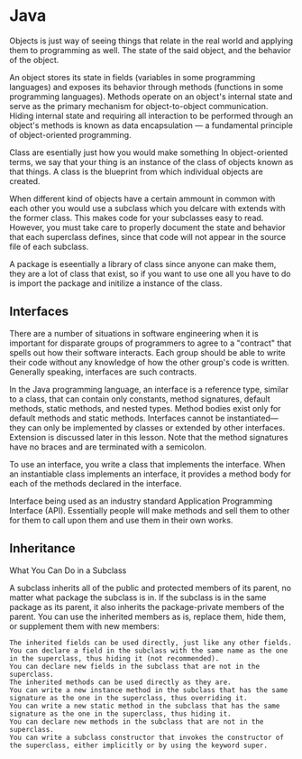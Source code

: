 # Java  

Objects is just way of seeing things that relate in the real world and applying them to programming as well. The state of the said object, and the behavior of the object.  

An object stores its state in fields (variables in some programming languages) and exposes its behavior through methods (functions in some programming languages). Methods operate on an object's internal state and serve as the primary mechanism for object-to-object communication. Hiding internal state and requiring all interaction to be performed through an object's methods is known as data encapsulation — a fundamental principle of object-oriented programming.  


Class are esentially just how you would make something
In object-oriented terms, we say that your thing is an instance of the class of objects known as that things. A class is the blueprint from which individual objects are created.  

When different kind of objects have a certain ammount in common with each other you would use a subclass which you delcare with extends with the former class. This makes code for your subclasses easy to read. However, you must take care to properly document the state and behavior that each superclass defines, since that code will not appear in the source file of each subclass.  

A package is eseentially a library of class since anyone can make them, they are a lot of class that exist, so if you want to use one all you have to do is import the package and initilize a instance of the class.  

## Interfaces  
There are a number of situations in software engineering when it is important for disparate groups of programmers to agree to a "contract" that spells out how their software interacts. Each group should be able to write their code without any knowledge of how the other group's code is written. Generally speaking, interfaces are such contracts.  

In the Java programming language, an interface is a reference type, similar to a class, that can contain only constants, method signatures, default methods, static methods, and nested types. Method bodies exist only for default methods and static methods. Interfaces cannot be instantiated—they can only be implemented by classes or extended by other interfaces. Extension is discussed later in this lesson. 
Note that the method signatures have no braces and are terminated with a semicolon.

To use an interface, you write a class that implements the interface. When an instantiable class implements an interface, it provides a method body for each of the methods declared in the interface.

Interface being used as an industry standard Application Programming Interface (API). Essentially people will make methods and sell them to other for them to call upon them and use them in  their own works.  

## Inheritance  

What You Can Do in a Subclass

A subclass inherits all of the public and protected members of its parent, no matter what package the subclass is in. If the subclass is in the same package as its parent, it also inherits the package-private members of the parent. You can use the inherited members as is, replace them, hide them, or supplement them with new members:

    The inherited fields can be used directly, just like any other fields.
    You can declare a field in the subclass with the same name as the one in the superclass, thus hiding it (not recommended).
    You can declare new fields in the subclass that are not in the superclass.
    The inherited methods can be used directly as they are.
    You can write a new instance method in the subclass that has the same signature as the one in the superclass, thus overriding it.
    You can write a new static method in the subclass that has the same signature as the one in the superclass, thus hiding it.
    You can declare new methods in the subclass that are not in the superclass.
    You can write a subclass constructor that invokes the constructor of the superclass, either implicitly or by using the keyword super.
